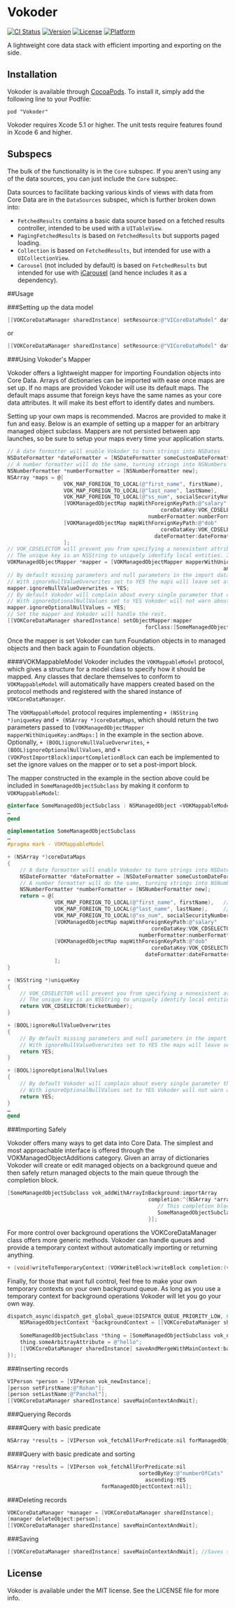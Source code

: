 # Vokoder

[![CI Status](https://travis-ci.org/vokal/Vokoder.svg?branch=master)](https://travis-ci.org/vokal/Vokoder)
[![Version](https://img.shields.io/cocoapods/v/Vokoder.svg?style=flat)](http://cocoadocs.org/docsets/Vokoder)
[![License](https://img.shields.io/cocoapods/l/Vokoder.svg?style=flat)](http://cocoadocs.org/docsets/Vokoder)
[![Platform](https://img.shields.io/cocoapods/p/Vokoder.svg?style=flat)](http://cocoadocs.org/docsets/Vokoder)

A lightweight core data stack with efficient importing and exporting on the side.

## Installation

Vokoder is available through [CocoaPods](http://cocoapods.org). To install
it, simply add the following line to your Podfile:

    pod "Vokoder"

Vokoder requires Xcode 5.1 or higher.  The unit tests require features found in Xcode 6 and higher.

## Subspecs

The bulk of the functionality is in the `Core` subspec.  If you aren't using any of the data sources, you can just include the `Core` subspec.

Data sources to facilitate backing various kinds of views with data from Core Data are in the `DataSources` subspec, which is further broken down into:
- `FetchedResults` contains a basic data source based on a fetched results controller, intended to be used with a `UITableView`.
- `PagingFetchedResults` is based on `FetchedResults` but supports paged loading.
- `Collection` is based on `FetchedResults`, but intended for use with a `UICollectionView`.
- `Carousel` (not included by default) is based on `FetchedResults` but intended for use with [iCarousel](https://github.com/nicklockwood/iCarousel) (and hence includes it as a dependency).

##Usage

###Setting up the data model

```objective-c
[[VOKCoreDataManager sharedInstance] setResource:@"VICoreDataModel" database:@"VICoreDataModel.sqlite"]; //Saved to Disk
```
or

```objective-c
[[VOKCoreDataManager sharedInstance] setResource:@"VICoreDataModel" database:nil]; //In memory data store
```

###Using Vokoder's Mapper

Vokoder offers a lightweight mapper for importing Foundation objects into Core Data. Arrays of dictionaries can be imported with ease once maps are set up. If no maps are provided Vokoder will use its default maps. The default maps assume that foreign keys have the same names as your core data attributes. It will make its best effort to identify dates and numbers.

Setting up your own maps is recommended. Macros are provided to make it fun and easy. Below is an example of setting up a mapper for an arbitrary managed object subclass. Mappers are not persisted between app launches, so be sure to setup your maps every time your application starts.

```objective-c
// A date formatter will enable Vokoder to turn strings into NSDates
NSDateFormatter *dateFormatter = [NSDateFormatter someCustomDateFormatter];
// A number formatter will do the same, turning strings into NSNumbers
NSNumberFormatter *numberFormatter = [NSNumberFormatter new];
NSArray *maps = @[
                  VOK_MAP_FOREIGN_TO_LOCAL(@"first_name", firstName),   //the first argument is the foreign key
                  VOK_MAP_FOREIGN_TO_LOCAL(@"last_name", lastName),     //the second argument is the local attribute
                  VOK_MAP_FOREIGN_TO_LOCAL(@"ss_num", socialSecurityNumber),
                  [VOKManagedObjectMap mapWithForeignKeyPath:@"salary"
                                                 coreDataKey:VOK_CDSELECTOR(salary)
                                             numberFormatter:numberFormatter],
                  [VOKManagedObjectMap mapWithForeignKeyPath:@"dob"
                                                 coreDataKey:VOK_CDSELECTOR(dateOfBirth)
                                               dateFormatter:dateFormatter],
                  ];
// VOK_CDSELECTOR will prevent you from specifying a nonexistent attribute
// The unique key is an NSString to uniquely identify local entities. If nil each import can create duplicate objects.
VOKManagedObjectMapper *mapper = [VOKManagedObjectMapper mapperWithUniqueKey:VOK_CDSELECTOR(ticketNumber)
                                                                     andMaps:maps];
// By default missing parameters and null parameters in the import data will nil out an attribute's value
// With ignoreNullValueOverwrites set to YES the maps will leave set attributes alone unless new data is provided.
mapper.ignoreNullValueOverwrites = YES;
// By default Vokoder will complain about every single parameter that can't be set
// With ignoreOptionalNullValues set to YES Vokoder will not warn about mismatched classes or null/nil values
mapper.ignoreOptionalNullValues = YES;
// Set the mapper and Vokoder will handle the rest.
[[VOKCoreDataManager sharedInstance] setObjectMapper:mapper
                                            forClass:[SomeManagedObjectSubclass class]];
```

Once the mapper is set Vokoder can turn Foundation objects in to managed objects and then back again to Foundation objects.

####VOKMappableModel
Vokoder includes the `VOKMappableModel` protocol, which gives a structure for a model class to specify how it should be mapped.  Any classes that declare themselves to conform to `VOKMappableModel` will automatically have mappers created based on the protocol methods and registered with the shared instance of `VOKCoreDataManager`.

The `VOKMappableModel` protocol requires implementing `+ (NSString *)uniqueKey` and `+ (NSArray *)coreDataMaps`, which should return the two parameters passed to `[VOKManagedObjectMapper mapperWithUniqueKey:andMaps:]` in the example in the section above.  Optionally, `+ (BOOL)ignoreNullValueOverwrites`, `+ (BOOL)ignoreOptionalNullValues`, and `+ (VOKPostImportBlock)importCompletionBlock` can each be implemented to set the ignore values on the mapper or to set a post-import block.

The mapper constructed in the example in the section above could be included in `SomeManagedObjectSubclass` by making it conform to `VOKMappableModel`:

```objective-c
@interface SomeManagedObjectSubclass : NSManagedObject <VOKMappableModel>
…
@end

@implementation SomeManagedObjectSubclass
…
#pragma mark - VOKMappableModel

+ (NSArray *)coreDataMaps
{
    // A date formatter will enable Vokoder to turn strings into NSDates
    NSDateFormatter *dateFormatter = [NSDateFormatter someCustomDateFormatter];
    // A number formatter will do the same, turning strings into NSNumbers
    NSNumberFormatter *numberFormatter = [NSNumberFormatter new];
    return = @[
               VOK_MAP_FOREIGN_TO_LOCAL(@"first_name", firstName),   //the first argument is the foreign key
               VOK_MAP_FOREIGN_TO_LOCAL(@"last_name", lastName),     //the second argument is the local attribute
               VOK_MAP_FOREIGN_TO_LOCAL(@"ss_num", socialSecurityNumber),
               [VOKManagedObjectMap mapWithForeignKeyPath:@"salary"
                                              coreDataKey:VOK_CDSELECTOR(salary)
                                          numberFormatter:numberFormatter],
               [VOKManagedObjectMap mapWithForeignKeyPath:@"dob"
                                              coreDataKey:VOK_CDSELECTOR(dateOfBirth)
                                            dateFormatter:dateFormatter],
               ];
}

+ (NSString *)uniqueKey
{
	// VOK_CDSELECTOR will prevent you from specifying a nonexistent attribute
	// The unique key is an NSString to uniquely identify local entities. If nil each import can create duplicate objects.
	return VOK_CDSELECTOR(ticketNumber);
}

+ (BOOL)ignoreNullValueOverwrites
{
	// By default missing parameters and null parameters in the import data will nil out an attribute's value
	// With ignoreNullValueOverwrites set to YES the maps will leave set attributes alone unless new data is provided.
	return YES;
}

+ (BOOL)ignoreOptionalNullValues
{
	// By default Vokoder will complain about every single parameter that can't be set
	// With ignoreOptionalNullValues set to YES Vokoder will not warn about mismatched classes or null/nil values
	return YES;
}
…
@end
```

###Importing Safely

Vokoder offers many ways to get data into Core Data. The simplest and most approachable interface is offered through the VOKManagedObjectAdditions category. Given an array of dictionaries Vokoder will create or edit managed objects on a background queue and then safely return managed objects to the main queue through the completion block.

```objective-c
[SomeManagedObjectSubclass vok_addWithArrayInBackground:importArray
                                             completion:^(NSArray *arrayOfManagedObjects) {
                                                // This completion block runs on the main queue
                                                SomeManagedObjectSubclass *obj = arrayOfManagedObjects[0];
                                             }];

```

For more control over background operations the VOKCoreDataManager class offers more generic methods. Vokoder can handle queues and provide a temporary context without automatically importing or returning anything. 

```objective-c
+ (void)writeToTemporaryContext:(VOKWriteBlock)writeBlock completion:(void (^)(void))completion;
```

Finally, for those that want full control, feel free to make your own temporary contexts on your own background queue. As long as you use a temporary context for background operations Vokoder will let you go your own way.

```objective-c
dispatch_async(dispatch_get_global_queue(DISPATCH_QUEUE_PRIORITY_LOW, 0), ^{
    NSManagedObjectContext *backgroundContext = [[VOKCoreDataManager sharedInstance] temporaryContext];
        
    SomeManagedObjectSubclass *thing = [SomeManagedObjectSubclass vok_newInstanceWithContext:backgroundContext];
	thing.someArbitrayAttribute = @"hello";
    [[VOKCoreDataManager sharedInstance] saveAndMergeWithMainContext:backgroundContext];
});
```

###Inserting records

```objective-c
VIPerson *person = [VIPerson vok_newInstance];
[person setFirstName:@"Rohan"];
[person setLastName:@"Panchal"];
[[VOKCoreDataManager sharedInstance] saveMainContextAndWait];
```

###Querying Records	

####Query with basic predicate
```objective-c
NSArray *results = [VIPerson vok_fetchAllForPredicate:nil forManagedObjectContext:nil]; //Basic Fetch
```

####Query with basic predicate and sorting
```objective-c
NSArray *results = [VIPerson vok_fetchAllForPredicate:nil
                                          sortedByKey:@"numberOfCats"
                                            ascending:YES
                              forManagedObjectContext:nil];
```

###Deleting records
```objective-c
VOKCoreDataManager *manager = [VOKCoreDataManager sharedInstance];
[manager deleteObject:person];
[[VOKCoreDataManager sharedInstance] saveMainContextAndWait];
```	

###Saving 

```objective-c
[[VOKCoreDataManager sharedInstance] saveMainContextAndWait]; //Saves synchronously
```

## License

Vokoder is available under the MIT license. See the LICENSE file for more info.
